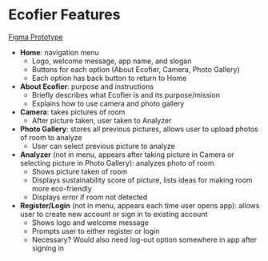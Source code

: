 # Ecofier Features

[Figma Prototype](https://www.figma.com/proto/cTTi2eS4F14BPoRcwavzb6/Prototype?node-id=2-2&t=6oJedSARxK263Egs-1&scaling=scale-down&page-id=0%3A1&starting-point-node-id=2%3A2)

* **Home**: navigation menu
    * Logo, welcome message, app name, and slogan
    * Buttons for each option (About Ecofier, Camera, Photo Gallery)
    * Each option has back button to return to Home
* **About Ecofier**: purpose and instructions
    * Briefly describes what Ecofier is and its purpose/mission
    * Explains how to use camera and photo gallery
* **Camera**: takes pictures of room
    * After picture taken, user taken to Analyzer
* **Photo Gallery**: stores all previous pictures, allows user to upload photos of room to analyze
    * User can select previous picture to analyze
* **Analyzer** (not in menu, appears after taking picture in Camera or selecting picture in Photo Gallery): analyzes photo of room
    * Shows picture taken of room
    * Displays sustainability score of picture, lists ideas for making room more eco-friendly
    * Displays error if room not detected
* **Register/Login** (not in menu, appears each time user opens app): allows user to create new account or sign in to existing account
    * Shows logo and welcome message
    * Prompts user to either register or login
    * Necessary? Would also need log-out option somewhere in app after signing in
